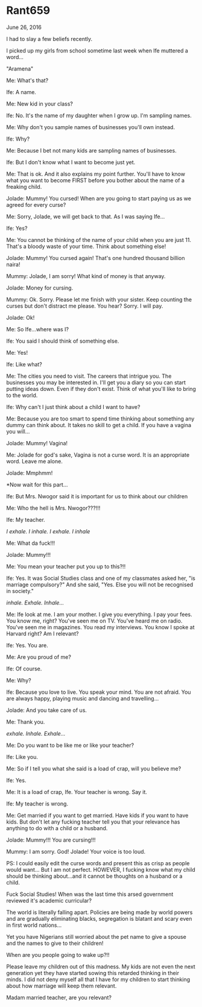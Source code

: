 # Rant659


June 26, 2016

I had to slay a few beliefs recently.

I picked up my girls from school sometime last week when Ife muttered a word...

"Aramena"

Me: What's that?

Ife: A name.

Me: New kid in your class?

Ife: No. It's the name of my daughter when I grow up. I'm sampling names.

Me: Why don't you sample names of businesses you'll own instead.

Ife: Why?

Me: Because I bet not many kids are sampling names of businesses.

Ife: But I don't know what I want to become just yet.

Me: That is ok. And it also explains my point further. You'll have to know what you want to become FIRST before you bother about the name of a freaking child.

Jolade: Mummy! You cursed! When are you going to start paying us as we agreed for every curse?

Me: Sorry, Jolade, we will get back to that. As I was saying Ife...

Ife: Yes?

Me: You cannot be thinking of the name of your child when you are just 11. That's a bloody waste of your time. Think about something else!

Jolade: Mummy! You cursed again! That's one hundred thousand billion naira!

Mummy: Jolade, I am sorry! What kind of money is that anyway.

Jolade: Money for cursing. 

Mummy: Ok. Sorry. Please let me finish with your sister. Keep counting the curses but don't distract me please. You hear? Sorry. I will pay.

Jolade: Ok! 

Me: So Ife...where was I?

Ife: You said I should think of something else. 

Me: Yes!

Ife: Like what?

Me: The cities you need to visit. The careers that intrigue you. The businesses you may be interested in. I'll get you a diary so you can start putting ideas down. Even if they don't exist. Think of what you'll like to bring to the world.

Ife: Why can't I just think about a child I want to have?

Me: Because you are too smart to spend time thinking about something any dummy can think about. It takes no skill to get a child. If you have a vagina you will...

Jolade: Mummy! Vagina!

Me: Jolade for god's sake, Vagina is not a curse word. It is an appropriate word. Leave me alone.

Jolade: Mmphmm!

*Now wait for this part...

Ife: But Mrs. Nwogor said it is important for us to think about our children

Me: Who the hell is Mrs. Nwogor???!!!

Ife: My teacher.

*I exhale. I inhale. I exhale. I inhale*

Me: What da fuck!!!

Jolade: Mummy!!!

Me: You mean your teacher put you up to this?!!

Ife: Yes. It was Social Studies class and one of my classmates asked her, "is marriage compulsory?" And she said, "Yes. Else you will not be recognised in society."

*inhale. Exhale. Inhale...*

Me: Ife look at me. I am your mother. I give you everything. I pay your fees. You know me, right? You've seen me on TV. You've heard me on radio. You've seen me in magazines. You read my interviews. You know I spoke at Harvard right? Am I relevant?

Ife: Yes. You are.

Me: Are you proud of me?

Ife: Of course. 

Me: Why?

Ife: Because you love to live. You speak your mind. You are not afraid. You are always happy, playing music and dancing and travelling...

Jolade: And you take care of us.

Me: Thank you. 

*exhale. Inhale. Exhale...*

Me: Do you want to be like me or like your teacher?

Ife: Like you.

Me: So if I tell you what she said is a load of crap, will you believe me?

Ife: Yes.

Me: It is a load of crap, Ife. Your teacher is wrong. Say it. 

Ife: My teacher is wrong. 

Me: Get married if you want to get married. Have kids if you want to have kids. But don't let any fucking teacher tell you that your relevance has anything to do with a child or a husband.

Jolade: Mummy!!! You are cursing!!!

Mummy: I am sorry. God! Jolade! Your voice is too loud.

PS: I could easily edit the curse words and present this as crisp as people would want... But I am not perfect. HOWEVER, I fucking know what my child should be thinking about...and it cannot be thoughts on a husband or a child.

Fuck Social Studies! When was the last time this arsed government reviewed it's academic curricular? 

The world is literally falling apart. Policies are being made by world powers and are gradually eliminating blacks, segregation is blatant and scary even in first world nations...

Yet you have Nigerians still worried about the pet name to give a spouse and the names to give to their children!

When are you people going to wake up?!!

Please leave my children out of this madness. My kids are not even the next generation yet they have started sowing this retarded thinking in their minds. I did not deny myself all that I have for my children to start thinking about how marriage will keep them relevant.

Madam married teacher, are you relevant?
